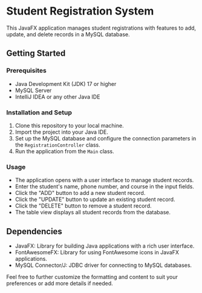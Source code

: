 # Student Registration System

This JavaFX application manages student registrations with features to add, update, and delete records in a MySQL database.

## Getting Started

### Prerequisites
- Java Development Kit (JDK) 17 or higher
- MySQL Server
- IntelliJ IDEA or any other Java IDE

### Installation and Setup
1. Clone this repository to your local machine.
2. Import the project into your Java IDE.
3. Set up the MySQL database and configure the connection parameters in the `RegistrationController` class.
4. Run the application from the `Main` class.

### Usage
- The application opens with a user interface to manage student records.
- Enter the student's name, phone number, and course in the input fields.
- Click the "ADD" button to add a new student record.
- Click the "UPDATE" button to update an existing student record.
- Click the "DELETE" button to remove a student record.
- The table view displays all student records from the database.

## Dependencies
- JavaFX: Library for building Java applications with a rich user interface.
- FontAwesomeFX: Library for using FontAwesome icons in JavaFX applications.
- MySQL Connector/J: JDBC driver for connecting to MySQL databases.

Feel free to further customize the formatting and content to suit your preferences or add more details if needed.

